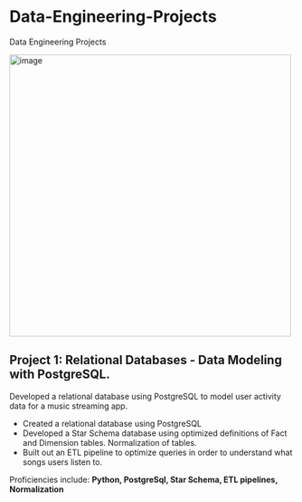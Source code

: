 # Data-Engineering-Projects
Data Engineering Projects

<img width="498" alt="image" src="https://user-images.githubusercontent.com/69694512/211546893-d5a7cec4-242c-4b12-8def-2ca1b081220c.png">


## Project 1: Relational Databases - Data Modeling with PostgreSQL.
Developed a relational database using PostgreSQL to model user activity data for a music streaming app. 

* Created a relational database using PostgreSQL
* Developed a Star Schema database using optimized definitions of Fact and Dimension tables. Normalization of tables.
* Built out an ETL pipeline to optimize queries in order to understand what songs users listen to.

Proficiencies include: **Python, PostgreSql, Star Schema, ETL pipelines, Normalization**
